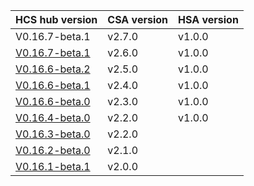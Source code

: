 | HCS hub version | CSA version | HSA version |
| --------------- | ----------- | ----------- |
| V0.16.7-beta.1 | v2.7.0 | v1.0.0 |
| [V0.16.7-beta.1](https://github.com/nbltrust/jadepool-hub-tech-docs/releases/tag/V0.16.7-beta.1) | v2.6.0 | v1.0.0 |
| [V0.16.6-beta.2](https://github.com/nbltrust/jadepool-hub-tech-docs/releases/tag/V0.16.6-beta.2) | v2.5.0 | v1.0.0 |
| [V0.16.6-beta.1](https://github.com/nbltrust/jadepool-hub-tech-docs/releases/tag/V0.16.6-beta.1) | v2.4.0 | v1.0.0 |
| [V0.16.6-beta.0](https://github.com/nbltrust/jadepool-hub-tech-docs/releases/tag/V0.16.6-beta.0) | v2.3.0 | v1.0.0 |
| [V0.16.4-beta.0](https://github.com/nbltrust/jadepool-hub-tech-docs/releases/tag/V0.16.4-beta.0) | v2.2.0 | v1.0.0 |
| [V0.16.3-beta.0](https://github.com/nbltrust/jadepool-hub-tech-docs/releases/tag/V0.16.3-beta.0) | v2.2.0 ||
| [V0.16.2-beta.0](https://github.com/nbltrust/jadepool-hub-tech-docs/releases/tag/V0.16.2-beta.0) | v2.1.0 ||
| [V0.16.1-beta.1](https://github.com/nbltrust/jadepool-hub-tech-docs/releases/tag/V0.16.1-beta.1) | v2.0.0 ||

